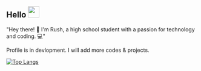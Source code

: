 ## Hello <img src="https://raw.githubusercontent.com/RushilRawat/RushilRawat/master/wave.gif" width="30px">

"Hey there! 👋 I'm Rush, a high school student with a passion for technology and coding. 💻"

Profile is in devlopment. I will add more codes & projects.
<!--
**RushilRawat/RushilRawat** is a ✨ _special_ ✨ repository because its `README.md` (this file) appears on your GitHub profile.

Here are some ideas to get you started:

- 🔭 I’m currently working on ...
- 🌱 I’m currently learning ...
- 👯 I’m looking to collaborate on ...
- 🤔 I’m looking for help with ...
- 💬 Ask me about ...
- 📫 How to reach me: ...
- 😄 Pronouns: ...
- ⚡ Fun fact: ...
-->
[![Top Langs](https://github-readme-stats.vercel.app/api/top-langs/?username=RushR2005&layout=compact)](https://github.com/RushR2005/github-readme-stats)
